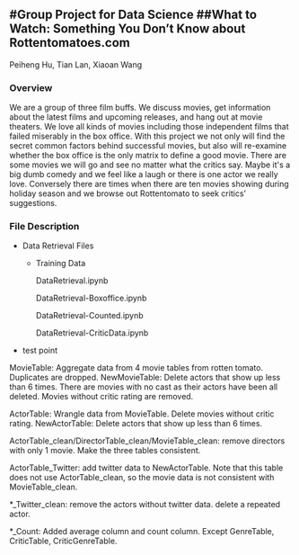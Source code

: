 
#Group Project for Data Science 
##What to Watch: Something You Don’t Know about Rottentomatoes.com
-----------------

Peiheng Hu, Tian Lan, Xiaoan Wang

### Overview

We are a group of three film buffs. We discuss movies, get information about the latest films and upcoming releases, and hang out at movie theaters. We love all kinds of movies including those independent films that failed miserably in the box office. With this project we not only will find the secret common factors behind successful movies, but also will re-examine whether the box office is the only matrix to define a good movie. There are some movies we will go and see no matter what the critics say. Maybe it's a big dumb comedy and we feel like a laugh or there is one actor we really love. Conversely there are times when there are ten movies showing during holiday season and we browse out Rottentomato to seek critics’ suggestions.

### File Description

- Data Retrieval Files

  - Training Data

    DataRetrieval.ipynb

    DataRetrieval-Boxoffice.ipynb

    DataRetrieval-Counted.ipynb
    
    DataRetrieval-CriticData.ipynb



- test point

MovieTable: Aggregate data from 4 movie tables from rotten tomato. Duplicates are dropped.
NewMovieTable: Delete actors that show up less than 6 times. There are movies with no cast as their actors have been all deleted. Movies without critic rating are removed.

ActorTable: Wrangle data from MovieTable. Delete movies without critic rating.
NewActorTable: Delete actors that show up less than 6 times. 

ActorTable_clean/DirectorTable_clean/MovieTable_clean: remove directors with only 1 movie. Make the three tables consistent.

ActorTable_Twitter: add twitter data to NewActorTable. Note that this table does not use ActorTable_clean, so the movie data is not consistent with MovieTable_clean.

*_Twitter_clean: remove the actors without twitter data. delete a repeated actor.

*_Count: Added average column and count column. Except GenreTable, CriticTable, CriticGenreTable. 

